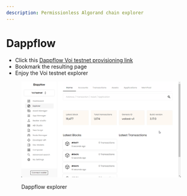 ```yaml
---
description: Permissionless Algorand chain explorer
---
```


# Dappflow

* Click this [Dappflow Voi testnet provisioning link](https://app.dappflow.org/setup-config?name=Voi%20testnet\&algod\_url=https://testnet-api.voi.nodly.io\&indexer\_url=https://testnet-idx.voi.nodly.io\&redirect=/explorer)
* Bookmark the resulting page
* Enjoy the Voi testnet explorer

<figure><img src="../../.gitbook/assets/image.png" alt=""><figcaption><p>Dappflow explorer</p></figcaption></figure>
